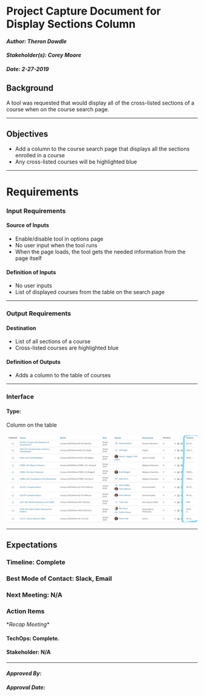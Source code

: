 # Project Capture Document for Display Sections Column
#### *Author: Theron Dowdle*
#### *Stakeholder(s): Corey Moore*
#### *Date: 2-27-2019*


## Background
A tool was requested that would display all of the cross-listed sections of a course when on the course search page.

-----

## Objectives
* Add a column to the course search page that displays all the sections enrolled in a course
* Any cross-listed courses will be highlighted blue

-----

# Requirements

### Input Requirements

#### Source of Inputs

* Enable/disable tool in options page  
* No user input when the tool runs
* When the page loads, the tool gets the needed information from the page itself

#### Definition of Inputs

* No user inputs
* List of displayed courses from the table on the search page

---

### Output Requirements
#### Destination

* List of all sections of a course
* Cross-listed courses are highlighted blue

#### Definition of Outputs

* Adds a column to the table of courses

---

### Interface

#### Type: 

Column on the table


#### 

![Section Column](/proj_Lifecycle/sectionsTableColumn.jpg)

-----

## Expectations

### Timeline: Complete

### Best Mode of Contact: Slack, Email

### Next Meeting: N/A


### Action Items
\**Recap Meeting*\*
#### TechOps: Complete.
#### Stakeholder: N/A

-----

#### *Approved By:* 
#### *Approval Date:*